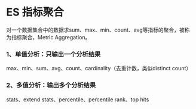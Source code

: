# ES 指标聚合  
对一个数据集合中的数据求sum、max、min、count、avg等指标的聚合，被称为指标聚合，Metric Aggregation。  
### 1、单值分析：只输出一个分析结果
max、min、sum、avg、count、cardinality（去重计数，类似distinct count）  

### 2、多值分析：输出多个分析结果  
stats、extend stats、percentile、percentile rank、top hits

